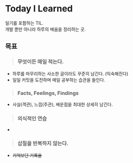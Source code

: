 # Today I Learned
일기를 포함하는 TIL.  
개발 뿐만 아니라 하루의 배움을 정리하는 곳.

## 목표
> ### 무엇이든 매일 적는다.
* 하루를 마무리하는 사소한 글이라도 꾸준히 남긴다. (익숙해진다)
* 일일 커밋을 도전하며 매일 공부하는 습관을 들인다.

> ### Facts, Feelings, Findings
* 사실(객관), 느낌(주관), 배운점을 최대한 상세히 남긴다.

> ### 의식적인 연습
* 
> ### 삽질을 반복하지 않는다.
* ~~기억보단 기록을~~